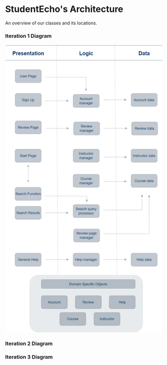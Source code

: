 # StudentEcho's Architecture

An overview of our classes and its locations.

### Iteration 1 Diagram

![Architecture](Architecture1.png)

### Iteration 2 Diagram

### Iteration 3 Diagram